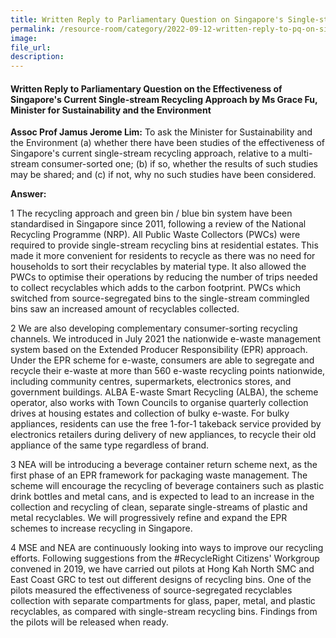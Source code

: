 ```yaml
---  
title: Written Reply to Parliamentary Question on Singapore's Single-stream Recycling Approach by Ms Grace Fu, Minister for Sustainability and the Environment  
permalink: /resource-room/category/2022-09-12-written-reply-to-pq-on-single-stream-recycling/
image:  
file_url:  
description:  
---  
```

#### Written Reply to Parliamentary Question on the Effectiveness of Singapore's Current Single-stream Recycling Approach by Ms Grace Fu, Minister for Sustainability and the Environment

**Assoc Prof Jamus Jerome Lim:** To ask the Minister for Sustainability and the Environment (a) whether there have been studies of the effectiveness of Singapore's current single-stream recycling approach, relative to a multi-stream consumer-sorted one; (b) if so, whether the results of such studies may be shared; and (c) if not, why no such studies have been considered.

**Answer:**

1 The recycling approach and green bin / blue bin system have been standardised in Singapore since 2011, following a review of the National Recycling Programme (NRP). All Public Waste Collectors (PWCs) were required to provide single-stream recycling bins at residential estates. This made it more convenient for residents to recycle as there was no need for households to sort their recyclables by material type.  It also allowed the PWCs to optimise their operations by reducing the number of trips needed to collect recyclables which adds to the carbon footprint. PWCs which switched from source-segregated bins to the single-stream commingled bins saw an increased amount of recyclables collected.

2 We are also developing complementary consumer-sorting recycling channels. We introduced in July 2021 the nationwide e-waste management system based on the Extended Producer Responsibility (EPR) approach. Under the EPR scheme for e-waste, consumers are able to segregate and recycle their e-waste at more than 560 e-waste recycling points nationwide, including community centres, supermarkets, electronics stores, and government buildings. ALBA E-waste Smart Recycling (ALBA), the scheme operator, also works with Town Councils to organise quarterly collection drives at housing estates and collection of bulky e-waste. For bulky appliances, residents can use the free 1-for-1 takeback service provided by electronics retailers during delivery of new appliances, to recycle their old appliance of the same type regardless of brand.

3 NEA will be introducing a beverage container return scheme next, as the first phase of an EPR framework for packaging waste management. The scheme will encourage the recycling of beverage containers such as plastic drink bottles and metal cans, and is expected to lead to an increase in the collection and recycling of clean, separate single-streams of plastic and metal recyclables. We will progressively refine and expand the EPR schemes to increase recycling in Singapore.

4 MSE and NEA are continuously looking into ways to improve our recycling efforts. Following suggestions from the #RecycleRight Citizens' Workgroup convened in 2019, we have carried out pilots at Hong Kah North SMC and East Coast GRC to test out different designs of recycling bins. One of the pilots measured the effectiveness of source-segregated recyclables collection with separate compartments for glass, paper, metal, and plastic recyclables, as compared with single-stream recycling bins. Findings from the pilots will be released when ready.
